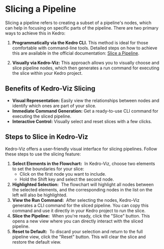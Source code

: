 # Slicing a Pipeline

Slicing a pipeline refers to creating a subset of a pipeline's nodes, which can help in focusing on specific parts of the pipeline. There are two primary ways to achieve this in Kedro:

1. **Programmatically via the Kedro CLI.** This method is ideal for those comfortable with command-line tools. Detailed steps on how to achieve this are available in the official documentation: [Slice a Pipeline](#https://docs.kedro.org/en/0.19.5/nodes_and_pipelines/slice_a_pipeline.html).

2. **Visually via Kedro-Viz:** This approach allows you to visually choose and slice pipeline nodes, which then generates a run command for executing the slice within your Kedro project.

## Benefits of Kedro-Viz Slicing

- **Visual Representation:** Easily view the relationships between nodes and identify which ones are part of your slice.
- **Immediate Command Generation:** Get a ready-to-use CLI command for executing the sliced pipeline.
- **Interactive Control:** Visually select and reset slices with a few clicks.

## Steps to Slice in Kedro-Viz

Kedro-Viz offers a user-friendly visual interface for slicing pipelines. Follow these steps to use the slicing feature:

1. **Select Elements in the Flowchart:**  In Kedro-Viz, choose two elements to set the boundaries for your slice:
   - Click on the first node you want to include.
   - Hold the Shift key and select the second node.
2. **Highlighted Selection:**  The flowchart will highlight all nodes between the selected elements, and the corresponding nodes in the list on the left will also be highlighted.
3. **View the Run Command:**  After selecting the nodes, Kedro-Viz generates a CLI command for the sliced pipeline. You can copy this command and use it directly in your Kedro project to run the slice.
4. **Slice the Pipeline:**  When you're ready, click the "Slice" button. This opens a new view where you can directly interact with the sliced pipeline.
5. **Reset to Default:**  To discard your selection and return to the full pipeline view, click the "Reset" button. This will clear the slice and restore the default view.